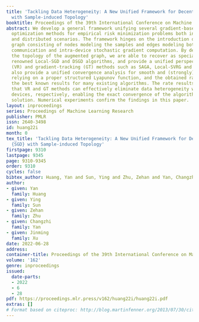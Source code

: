 ```yaml
---
title: 'Tackling Data Heterogeneity: A New Unified Framework for Decentralized SGD
  with Sample-induced Topology'
booktitle: Proceedings of the 39th International Conference on Machine Learning
abstract: We develop a general framework unifying several gradient-based stochastic
  optimization methods for empirical risk minimization problems both in centralized
  and distributed scenarios. The framework hinges on the introduction of an augmented
  graph consisting of nodes modeling the samples and edges modeling both the inter-device
  communication and intra-device stochastic gradient computation. By designing properly
  the topology of the augmented graph, we are able to recover as special cases the
  renowned Local-SGD and DSGD algorithms, and provide a unified perspective for variance-reduction
  (VR) and gradient-tracking (GT) methods such as SAGA, Local-SVRG and GT-SAGA. We
  also provide a unified convergence analysis for smooth and (strongly) convex objectives
  relying on a proper structured Lyapunov function, and the obtained rate can recover
  the best known results for many existing algorithms. The rate results further reveal
  that VR and GT methods can effectively eliminate data heterogeneity within and across
  devices, respectively, enabling the exact convergence of the algorithm to the optimal
  solution. Numerical experiments confirm the findings in this paper.
layout: inproceedings
series: Proceedings of Machine Learning Research
publisher: PMLR
issn: 2640-3498
id: huang22i
month: 0
tex_title: 'Tackling Data Heterogeneity: A New Unified Framework for Decentralized
  {SGD} with Sample-induced Topology'
firstpage: 9310
lastpage: 9345
page: 9310-9345
order: 9310
cycles: false
bibtex_author: Huang, Yan and Sun, Ying and Zhu, Zehan and Yan, Changzhi and Xu, Jinming
author:
- given: Yan
  family: Huang
- given: Ying
  family: Sun
- given: Zehan
  family: Zhu
- given: Changzhi
  family: Yan
- given: Jinming
  family: Xu
date: 2022-06-28
address:
container-title: Proceedings of the 39th International Conference on Machine Learning
volume: '162'
genre: inproceedings
issued:
  date-parts:
  - 2022
  - 6
  - 28
pdf: https://proceedings.mlr.press/v162/huang22i/huang22i.pdf
extras: []
# Format based on citeproc: http://blog.martinfenner.org/2013/07/30/citeproc-yaml-for-bibliographies/
---
```

